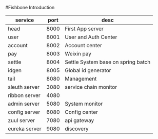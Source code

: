 #Fishbone Introduction


| service| port | desc |
| ------| ------ | ------ |
| head   |   8000  | First App server|
| user   |   8001  |User and Auth Center|
| account |  8002  |Account center|
| pay    |   8003  |Weixin pay|
| settle  |  8004  |Settle System base on spring batch|
| idgen   |  8005  |Global id generator|
| tail    |  8080  |Management |
| sleuth server |3080 |service chain monitor|
| ribbon server |4080|
| admin server  |5080| System monitor|
| config server |6080| Config center|
| zuul server |7080 | api gateway|
| eureka server |9080 |discovery |

